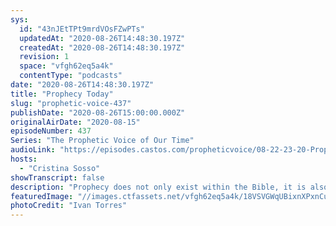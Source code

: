 ```yaml
---
sys:
  id: "43nJEtTPt9mrdVOsFZwPTs"
  updatedAt: "2020-08-26T14:48:30.197Z"
  createdAt: "2020-08-26T14:48:30.197Z"
  revision: 1
  space: "vfgh62eq5a4k"
  contentType: "podcasts"
date: "2020-08-26T14:48:30.197Z"
title: "Prophecy Today"
slug: "prophetic-voice-437"
publishDate: "2020-08-26T15:00:00.000Z"
originalAirDate: "2020-08-15"
episodeNumber: 437
Series: "The Prophetic Voice of Our Time"
audioLink: "https://episodes.castos.com/propheticvoice/08-22-23-20-Prophetic-Voice-of-our-Time-[mixdown]-01.mp3"
hosts:
  - "Cristina Sosso"
showTranscript: false
description: "Prophecy does not only exist within the Bible, it is also something meant for present day. It is important to understand what characteristics Prophets have so we can better follow the instructions of God."
featuredImage: "//images.ctfassets.net/vfgh62eq5a4k/18VSVGWqUBixnXPxnCum2v/a276943e861f97f7b3fbfb732a8d1cbd/ivan-torres-X05FjpteOts-unsplash.jpg"
photoCredit: "Ivan Torres"
---
```

